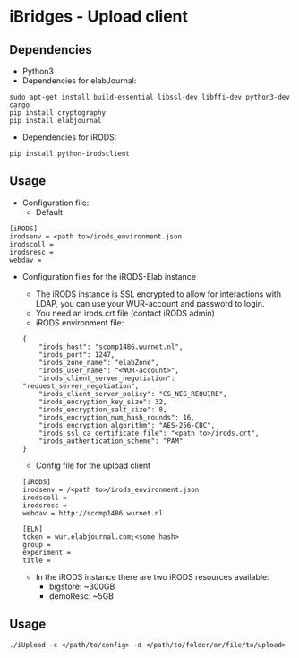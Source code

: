 # iBridges - Upload client

## Dependencies

- Python3
- Dependencies for elabJournal:

```
sudo apt-get install build-essential libssl-dev libffi-dev python3-dev cargo
pip install cryptography
pip install elabjournal
```

- Dependencies for iRODS:

```
pip install python-irodsclient
```

## Usage

- Configuration file:
  - Default

```
[iRODS]
irodsenv = <path to>/irods_environment.json
irodscoll = 
irodsresc = 
webdav = 
```

- Configuration files for the iRODS-Elab instance

  - The iRODS instance is SSL encrypted to allow for interactions with LDAP, you can use your WUR-account and password to login.
  - You need an irods.crt file (contact iRODS admin)
  - iRODS environment file:

  ```
  {
      "irods_host": "scomp1486.wurnet.nl",
      "irods_port": 1247,
      "irods_zone_name": "elabZone",
      "irods_user_name": "<WUR-account>", 
      "irods_client_server_negotiation": "request_server_negotiation",
      "irods_client_server_policy": "CS_NEG_REQUIRE",
      "irods_encryption_key_size": 32,
      "irods_encryption_salt_size": 8,
      "irods_encryption_num_hash_rounds": 16,
      "irods_encryption_algorithm": "AES-256-CBC",
      "irods_ssl_ca_certificate_file": "<path to>/irods.crt",
      "irods_authentication_scheme": "PAM"
  }
  ```

  - Config file for the upload client

  ```
  [iRODS]
  irodsenv = /<path to>/irods_environment.json
  irodscoll = 
  irodsresc = 
  webdav = http://scomp1486.wurnet.nl
  
  [ELN]
  token = wur.elabjournal.com;<some hash>
  group =
  experiment =
  title =
  ```

  - In the iRODS instance there are two iRODS resources available:
    - bigstore: ~300GB
    - demoResc: ~5GB

## Usage

```
./iUpload -c </path/to/config> -d </path/to/folder/or/file/to/upload>
```



